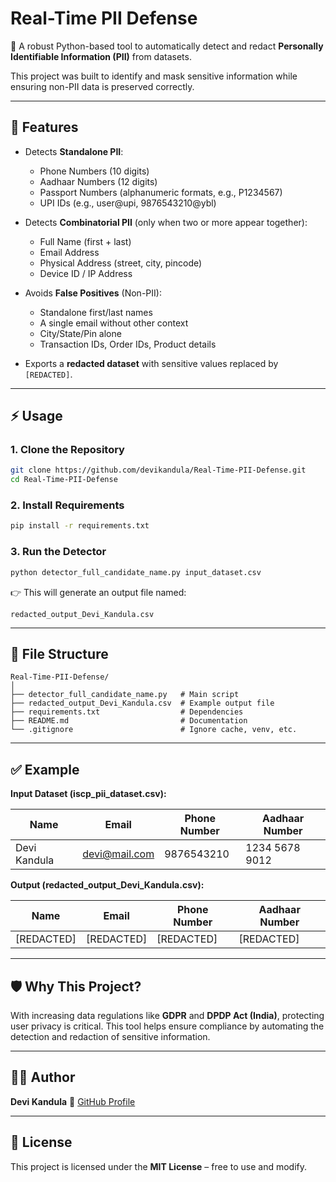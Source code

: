 
# Real-Time PII Defense  

🚀 A robust Python-based tool to automatically detect and redact **Personally Identifiable Information (PII)** from datasets.  

This project was built to identify and mask sensitive information while ensuring non-PII data is preserved correctly.  

---

## 📌 Features  
- Detects **Standalone PII**:  
  - Phone Numbers (10 digits)  
  - Aadhaar Numbers (12 digits)  
  - Passport Numbers (alphanumeric formats, e.g., P1234567)  
  - UPI IDs (e.g., user@upi, 9876543210@ybl)  

- Detects **Combinatorial PII** (only when two or more appear together):  
  - Full Name (first + last)  
  - Email Address  
  - Physical Address (street, city, pincode)  
  - Device ID / IP Address  

- Avoids **False Positives** (Non-PII):  
  - Standalone first/last names  
  - A single email without other context  
  - City/State/Pin alone  
  - Transaction IDs, Order IDs, Product details  

- Exports a **redacted dataset** with sensitive values replaced by `[REDACTED]`.  

---

## ⚡ Usage  

### 1. Clone the Repository  
```bash
git clone https://github.com/devikandula/Real-Time-PII-Defense.git
cd Real-Time-PII-Defense
````

### 2. Install Requirements

```bash
pip install -r requirements.txt
```

### 3. Run the Detector

```bash
python detector_full_candidate_name.py input_dataset.csv
```

👉 This will generate an output file named:

```
redacted_output_Devi_Kandula.csv
```

---

## 📂 File Structure

```
Real-Time-PII-Defense/
│
├── detector_full_candidate_name.py   # Main script
├── redacted_output_Devi_Kandula.csv  # Example output file
├── requirements.txt                  # Dependencies
├── README.md                         # Documentation
└── .gitignore                        # Ignore cache, venv, etc.
```

---

## ✅ Example

**Input Dataset (iscp\_pii\_dataset.csv):**

| Name         | Email                                 | Phone Number | Aadhaar Number |
| ------------ | ------------------------------------- | ------------ | -------------- |
| Devi Kandula | [devi@mail.com](mailto:devi@mail.com) | 9876543210   | 1234 5678 9012 |

**Output (redacted\_output\_Devi\_Kandula.csv):**

| Name        | Email       | Phone Number | Aadhaar Number |
| ----------- | ----------- | ------------ | -------------- |
| \[REDACTED] | \[REDACTED] | \[REDACTED]  | \[REDACTED]    |

---

## 🛡️ Why This Project?

With increasing data regulations like **GDPR** and **DPDP Act (India)**, protecting user privacy is critical. This tool helps ensure compliance by automating the detection and redaction of sensitive information.

---

## 👩‍💻 Author

**Devi Kandula**
🔗 [GitHub Profile](https://github.com/devikandula)

---

## 📜 License

This project is licensed under the **MIT License** – free to use and modify.

